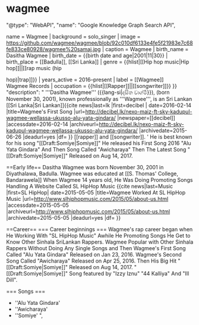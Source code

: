 # wagmee
"@type": "WebAPI",
  "name": "Google Knowledge Graph Search API",


name             = Wagmee
| background       = solo_singer
| image            = https://github.com/wagmee/wagmee/blob/92c010df6133e4fe5f21983e7c68fe833ce80928/wagmee%20samaj.jpg
| caption          = Wagmee 
| birth_name       = Dasitha Wagmee
| birth_date       = {{birth date and age|2001|11|30}}
| birth_place      = [[Badulla]], [[Sri Lanka]]
| genre            = {{hlist|[[Hip hop music|Hip hop]]||[[rap music (hip 

hop)|trap]]}} <!-- do not change without consensus -->
| years_active     = 2016–present
| label               = [[Wagmee]] <br/> Wagmee Records
| occupation       = {{hlist|[[Rapper]]||[[songwriter]]}}
}}
  "description": "
'''Dasitha Wagmee''' ({{lang-si|දසිත වාග්මී}}), (born November 30, 2001),  known professionally as '''Wagmee''', is an Sri Lankan  [[Sri Lanka|Sri Lankan]]<ref name="decibel">{{cite news|last=lk |first=decibel | date=2016-02-14 |title=Wagmee's First Song |url=http://decibel.lk/nexo-maiz-ft-sky-kadupul-wagmee-wellassa-ukusso-alu-yata-gindara/ |newspaper=[[decibel]] |accessdate=2016-02-14 |archiveurl=http://decibel.lk/nexo-maiz-ft-sky-kadupul-wagmee-wellassa-ukusso-alu-yata-gindara/ |archivedate=2015-06-26 |deadurl=yes |df= }}</ref> [[rapper]] and [[songwriter]].
' He is best known for his song "[[Draft:Somiye|Somiye]]"  He released his First Song 2016 "Alu Yata Gindara" And Then Song Called "Awicharaya" Then The Latest Song "[[Draft:Somiye|Somiye]]" Released on Aug 14, 2017.

==Early life==
Dasitha Wagmee was born November 30, 2001 in Diyathalawa, Badulla. Wagmee was educated at [[S. Thomas' College, Bandarawela]] 
When Wagmee 14 years old, He Was Doing Promoting Songs Handling A Website Called SL HipHop Music <ref name="SL HipHop Music">{{cite news|last=Music |first=SL HipHop| date=2015-05-05 |title=Wagmee Worked At SL HipHop Music |url=http://www.slhiphopmusic.com/2015/05/about-us.html |accessdate=2015-05-05 |archiveurl=http://www.slhiphopmusic.com/2015/05/about-us.html |archivedate=2015-05-05 |deadurl=yes |df= }}</ref>

==Career==
=== Career beginnings ===
Wagmee's rap career began when He Working With "SL HipHop Music" Awhile He Promoting Songs He Get to Know Other Sinhala SriLankan Rappers. 
Wagmee Popular with Other Sinhala Rappers Without Doing Any Single Songs and Then Wagmee's First Song Called "Alu Yata Gindara" Released on Jan 23, 2016. Wagmee's Second Song Called "Awicharaya" Released on Apr 25, 2016. Then His Big Hit "[[Draft:Somiye|Somiye]]" Released  on Aug 14, 
2017. "[[Draft:Somiye|Somiye]]" Song featured by "Izzy Iznu" "44 Kalliya" And "Ill Dill".

=== Songs ===

* ''Alu Yata Gindara' 
* ''Awicharaya' 
* ''Somiye' ",

